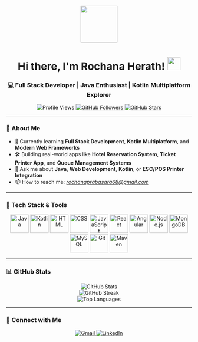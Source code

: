 <p align="center">
  <img src="https://raw.githubusercontent.com/7oSkaaa/7oSkaaa/main/Images/about_me.gif" width="100px" />
</p>

<h1 align="center">Hi there, I'm Rochana Herath! <img src="https://media.giphy.com/media/hvRJCLFzcasrR4ia7z/giphy.gif" width="35px"></h1>

<h3 align="center">💻 Full Stack Developer | Java Enthusiast | Kotlin Multiplatform Explorer</h3>

<p align="center">
  <img src="https://komarev.com/ghpvc/?username=RochanaPrabasara&label=Profile%20views&color=0e75b6&style=flat" alt="Profile Views" />
  <a href="https://github.com/RochanaPrabasara?tab=followers">
    <img src="https://img.shields.io/github/followers/RochanaPrabasara?label=Followers&style=social" alt="GitHub Followers" />
  </a>
  <a href="https://github.com/RochanaPrabasara">
    <img src="https://img.shields.io/github/stars/RochanaPrabasara?label=GitHub%20Stars&style=social" alt="GitHub Stars" />
  </a>
</p>

---

### 📌 About Me

- 🌱 Currently learning **Full Stack Development**, **Kotlin Multiplatform**, and **Modern Web Frameworks**
- 🛠️ Building real-world apps like **Hotel Reservation System**, **Ticket Printer App**, and **Queue Management Systems**
- 💬 Ask me about **Java**, **Web Development**, **Kotlin**, or **ESC/POS Printer Integration**
- 📫 How to reach me: *rochanaprabasara68@gmail.com*

---

### 🚀 Tech Stack & Tools

<p align="center">
  <img src="https://cdn.jsdelivr.net/gh/devicons/devicon/icons/java/java-original.svg" width="50" alt="Java" />
  <img src="https://cdn.jsdelivr.net/gh/devicons/devicon/icons/kotlin/kotlin-original.svg" width="50" alt="Kotlin" />
  <img src="https://cdn.jsdelivr.net/gh/devicons/devicon/icons/html5/html5-original.svg" width="50" alt="HTML" />
  <img src="https://cdn.jsdelivr.net/gh/devicons/devicon/icons/css3/css3-original.svg" width="50" alt="CSS" />
  <img src="https://cdn.jsdelivr.net/gh/devicons/devicon/icons/javascript/javascript-original.svg" width="50" alt="JavaScript" />
  <img src="https://cdn.jsdelivr.net/gh/devicons/devicon/icons/react/react-original.svg" width="50" alt="React" />
  <img src="https://cdn.jsdelivr.net/gh/devicons/devicon/icons/angularjs/angularjs-original.svg" width="50" alt="Angular" />
  <img src="https://cdn.jsdelivr.net/gh/devicons/devicon/icons/nodejs/nodejs-original.svg" width="50" alt="Node.js" />
  <img src="https://cdn.jsdelivr.net/gh/devicons/devicon/icons/mongodb/mongodb-original.svg" width="50" alt="MongoDB" />
  <img src="https://cdn.jsdelivr.net/gh/devicons/devicon/icons/mysql/mysql-original.svg" width="50" alt="MySQL" />
  <img src="https://cdn.jsdelivr.net/gh/devicons/devicon/icons/git/git-original.svg" width="50" alt="Git" />
  <img src="https://cdn.jsdelivr.net/gh/devicons/devicon/icons/maven/maven-original.svg" width="50" alt="Maven" />
</p>

---

### 📊 GitHub Stats

<p align="center">
  <img src="https://github-readme-stats.vercel.app/api?username=RochanaPrabasara&theme=tokyonight&show_icons=true&hide_border=false" alt="GitHub Stats" />
  <br>
  <img src="https://github-readme-streak-stats.herokuapp.com/?user=RochanaPrabasara&theme=tokyonight&hide_border=false" alt="GitHub Streak" />
  <br>
  <img src="https://github-readme-stats.vercel.app/api/top-langs/?username=RochanaPrabasara&theme=tokyonight&layout=compact&hide_border=false" alt="Top Languages" />
</p>

---

### 🔗 Connect with Me

<p align="center">
  <a href="mailto:rochanaprabasara68@gmail.com">
    <img src="https://img.shields.io/badge/Gmail-D14836?style=for-the-badge&logo=gmail&logoColor=white" alt="Gmail" />
  </a>
  <a href="https://www.linkedin.com/in/rochana-herath-5894a4274/">
    <img src="https://img.shields.io/badge/LinkedIn-0A66C2?style=for-the-badge&logo=linkedin&logoColor=white" alt="LinkedIn" />
  </a>
</p>

